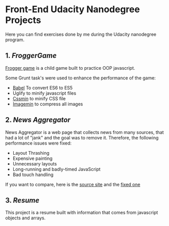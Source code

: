 # Front-End Udacity Nanodegree Projects
Here you can find exercises done by me during the Udacity nanodegree program.

## 1. *FroggerGame*
[Frogger game](https://rawgit.com/FDMOliveira/Front-end-nanodegree-exercises/master/FroggerGame/index.html) is a child game built to practice OOP javascript.

Some Grunt task's were used to enhance the performance of the game:
* [Babel](https://github.com/babel/grunt-babel) To convert ES6 to ES5
* Uglify to minify javascript files
* [Cssmin](https://github.com/gruntjs/grunt-contrib-cssmin) to minify CSS file
* [Imagemin](https://www.npmjs.com/package/grunt-contrib-imagemin) to compress all images

## 2. *News Aggregator*
News Aggregator is a web page that collects news from many sources, that had a lot of "jank" and the goal was to remove it. Therefore, the following performance issues were fixed: 
* Layout Thrashing
* Expensive painting
* Unnecessary layouts
* Long-running and badly-timed JavaScript
* Bad touch handling

If you want to compare, here is the [source site](http://udacity.github.io/news-aggregator/) and the [fixed one](https://rawgit.com/FDMOliveira/Front-end-nanodegree-exercises/ee35e1b/NewsAggregator/index.html)
## 3. *Resume*
This project is a resume built with information that comes from javascript objects and arrays.